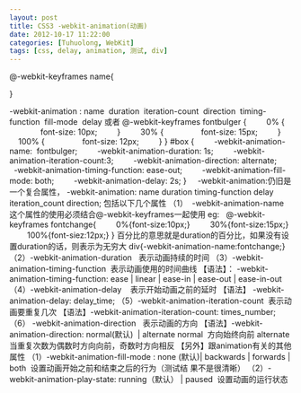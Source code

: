 ```yaml
---
layout: post
title: CSS3 -webkit-animation(动画)
date: 2012-10-17 11:22:00
categories: [Tuhuolong, WebKit]
tags: [css, delay, animation, 测试, div]
---
```

@-webkit-keyframes name{

}

-webkit-animation : name  duration  iteration-count  direction  timing-function
  fill-mode  delay
或者
@-webkit-keyframes fontbulger {
        0% {
                font-size: 10px;
        }
        30% {
                font-size: 15px;
        }
        100% {
                font-size: 12px;
        }
}
#box {
        -webkit-animation-name:  fontbulger;
        -webkit-animation-duration: 1s;
        -webkit-animation-iteration-count:3;
        -webkit-animation-direction: alternate;
        -webkit-animation-timing-function: ease-out;
        -webkit-animation-fill-mode: both;
        -webkit-animation-delay: 2s;
}
    -webkit-animation:仍旧是一个复合属性，
-webkit-animation: name duration timing-function delay iteration_count direction;
包括以下几个属性
（1）  -webkit-animation-name    这个属性的使用必须结合@-webkit-keyframes一起使用
eg:  
@-webkit-keyframes fontchange{
        0%{font-size:10px;}
        30%{font-size:15px;}
        100%{font-siez:12px;}
}
百分比的意思就是duration的百分比，如果没有设置duration的话，则表示为无穷大
div{-webkit-animation-name:fontchange;}
（2）-webkit-animation-duration   表示动画持续的时间
（3）-webkit-animation-timing-function  表示动画使用的时间曲线
【语法】： -webkit-animation-timing-function: ease | linear | ease-in | ease-out | ease-in-out
（4）-webkit-animation-delay    表示开始动画之前的延时
【语法】 -webkit-animation-delay: delay_time;
（5）-webkit-animation-iteration-count  表示动画要重复几次
【语法】-webkit-animation-iteration-count: times_number;
（6） -webkit-animation-direction   表示动画的方向
【语法】-webkit-animation-direction: normal(默认)  | alternate
normal  方向始终向前
alternate 当重复次数为偶数时方向向前，奇数时方向相反
【另外】跟animation有关的其他属性
（1）-webkit-animation-fill-mode : none (默认)| backwards | forwards | both  设置动画开始之前和结束之后的行为（测试结
果不是很清晰）
（2）-webkit-animation-play-state: running（默认） | paused  设置动画的运行状态
